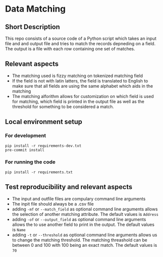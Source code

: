 # Data Matching

## Short Description
This repo consists of a source code of a Python script which takes an input file and and output file and tries to match the records depneding on a field. The output is a file with each row containing one set of matches. 

## Relevant aspects
* The matching used is fizzy matching on tokenized matching field
* If the field is not with latin latters, the field is translated to English to make sure that all fields are using the same alphabet which aids in the matching
* The matching alforithm allows for customization on which field is used for matching, which field is printed in the output file as well as the threshold for something to be considered a match.

## Local environment setup

### For development
```
pip install -r requirements-dev.txt
pre-commit install
```

### For running the code
```
pip install -r requirements.txt
```

## Test reproducibility and relevant aspects
* The input and outfile files are compulary command line arguments
* The inpit file should always be a .csv file
* adding `-mf` or `--match_field` as optional command line arguments allows the selection of another matching attribute. The default values is `Address`
* adding `-of` or `--output_field` as optional command line arguments allows the to use another field to print in the output. The default values is `Name`
* adding `-t` or `--threshold` as optional command line arguments allows us to change the matching threshold. The matching threashold can be between 0 and 100 with 100 being an exact match. The default values is `70`
